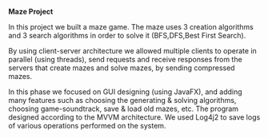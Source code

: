 **Maze Project**

In this project we built a maze game.
The maze uses 3 creation algorithms and 3 search algorithms in order to solve it (BFS,DFS,Best First Search).

By using client-server architecture we allowed multiple clients to operate in parallel (using threads), send requests and receive responses from the servers that create mazes and solve mazes, by sending compressed mazes.

In this phase we focused on GUI designing (using JavaFX), and adding many features such as choosing the generating & solving algorithms, choosing game-soundtrack, save & load old mazes, etc.
The program designed according to the MVVM architecture.
We used Log4j2 to save logs of various operations performed on the system.
